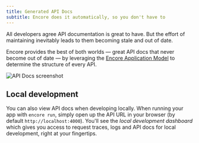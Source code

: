 ```yaml
---
title: Generated API Docs
subtitle: Encore does it automatically, so you don't have to
---
```


All developers agree API documentation is great to have.
But the effort of maintaining inevitably leads to them becoming stale and out of date.

Encore provides the best of both worlds &mdash; great API docs that never become out of date &mdash;
by leveraging the [Encore Application Model](../application-model) to determine the structure of every API.

![API Docs screenshot](/assets/img/api-docs-screenshot.png)

## Local development

You can also view API docs when developing locally.
When running your app with `encore run`, simply open up the API URL in your browser (by default `http://localhost:4000`).
You'll see the *local development dashboard* which gives you access to
request traces, logs and API docs for local development, right at your fingertips.